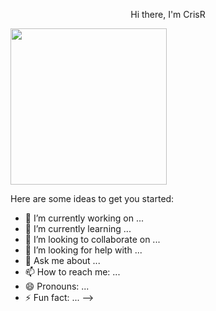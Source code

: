<div id="header" align="center" style="display: grid; align-items: center; column-gap: 5px;">
  <p>Hi there, I'm CrisR</p>
  <img src="[https://media.giphy.com/media/irVmlMu1zlgyBYGyxO/giphy.gif](https://media3.giphy.com/media/v1.Y2lkPTc5MGI3NjExM3p3MHhkcG5waDg1ZnZoY255N2ZqbXFnMngzNWJqOG1ucGVpdDV3ciZlcD12MV9pbnRlcm5hbF9naWZfYnlfaWQmY3Q9cw/TMMbKhReNwZNak8Wah/giphy.webp)" width="250"/>
  
</div>

Here are some ideas to get you started:

- 🔭 I’m currently working on ...
- 🌱 I’m currently learning ...
- 👯 I’m looking to collaborate on ...
- 🤔 I’m looking for help with ...
- 💬 Ask me about ...
- 📫 How to reach me: ...
- 😄 Pronouns: ...
- ⚡ Fun fact: ...
-->
